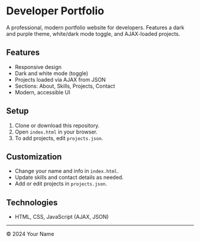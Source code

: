 # Developer Portfolio

A professional, modern portfolio website for developers. Features a dark and purple theme, white/dark mode toggle, and AJAX-loaded projects.

## Features
- Responsive design
- Dark and white mode (toggle)
- Projects loaded via AJAX from JSON
- Sections: About, Skills, Projects, Contact
- Modern, accessible UI

## Setup
1. Clone or download this repository.
2. Open `index.html` in your browser.
3. To add projects, edit `projects.json`.

## Customization
- Change your name and info in `index.html`.
- Update skills and contact details as needed.
- Add or edit projects in `projects.json`.

## Technologies
- HTML, CSS, JavaScript (AJAX, JSON)

---

© 2024 Your Name 